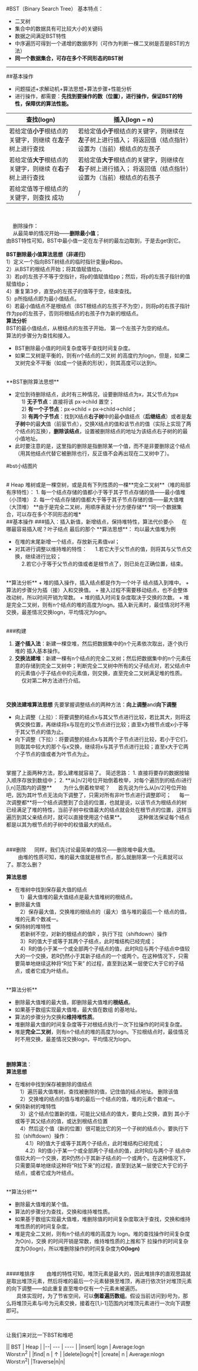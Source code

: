 #BST（Binary Search Tree）
基本特点：

+ 二叉树
+ 集合中的数据具有可比较大小的关键码
+ 数据之间满足BST特性
+ 中序遍历可得到一个递增的数据序列（可作为判断一棵二叉树是否是BST的方法）
+ **同一个数据集合，可存在多个不同形态的BST树**

-----
##基本操作
+ 问题描述+求解动机+算法思想+算法步骤+性能分析
+ 进行操作，都需要：**先找到要操作的数（位置），进行操作，保证BST的特性，保障优的算法性能。**

| 查找(logn) | 插入(logn ~ n) |
| ---- | ---- |
|若给定值**小于**根结点的关键字，则继续 在**左**子树上进行查找| 若给定值**小于**根结点的关键字，则继续在**左**子树上进行插入； 将返回值（结点指针）设置为（当前）根结点的左孩子|
| 若给定值**大于**根结点的关键字，则继续 在**右**子树上进行查找 | 若给定值**大于**根结点的关键字，则继续在**右**子树上进行插入； 将返回值（结点指针）设置为（当前）根结点的右孩子 |
| 若给定值等于根结点的关键字，则查找 成功|/|
<br /> <br />
&emsp; 删除操作：  
&emsp; 从最简单的情况开始——**删除最小值**；  
由BST特性可知，BST中最小值一定在左子树的最左边取到，于是去get到它。  
<br />
**BST删除最小值算法思想（非递归）**  
1）定义一个指向BST树结点的临时指针变量p和pp。  
2）从BST的根结点开始；将其值赋值给p。  
3）若p的左孩子不等于空指针，将p的值赋值给pp；然后，将p的左孩子指针的值赋值给p；  
4）重复第3步，直至p的左孩子的值等于空，结束查找。  
5）p所指结点即为最小值结点。  
6）若最小值结点不是根结点（BST根结点的左孩子不为空），则将p的右孩子指针作为pp的左孩子，否则将根结点的右孩子作为新的根结点。  
**算法分析**  
BST的最小值结点，从根结点的左孩子开始， 第一个左孩子为空的结点。  
算法的步骤分为查找和接入。  
+ BST删除最小值的时间复杂度等于查找时间复杂度。  
+ 如果二叉树是平衡的，则有n个结点的二叉树 的高度约为logn，但是，如果二叉树完全不平衡（如成一个链表的形状），则其高度可以达到n。  
<br />
**BST删除算法思想**  

+ 定位到待删除结点，此时有三种情况，设要删除结点为x，其父节点为px  
&emsp; 1) **无子节点**：直接将该 px->child 置空；  
&emsp; 2) **有一个子节点**：px->child = px->child->child；  
&emsp; 3) **有两个子节点**：找到X结点**右子树**中的最**小**值结点（**后继结点**）或者是**左子树**中的最**大**值（前驱节点），交换X结点的值和该节点的值（实际上实现了两个结点的互换），**删除该结点**，设置被删除结点的地址为该结点右子树的的最小值地址。
+ 此时要注意的是，这里指的删除是指删除某一个值，而不是非要删除这个结点（用其他结点代替它被删除也行，反正值不会再出现在二叉树中了）。

#bst小结图片

<br />
# Heap
堆树或是一棵空树，或是具有下列性质的一棵**完全二叉树**（堆的局部有序特性）：  
1. 每一个结点存储的值都小于等于其子节点存储的值——最小值堆（小顶堆）  
2. 每一个结点存储的值都大于等于其子节点存储的值——最大值堆（大顶堆）  
**由于是完全二叉树，用顺序表就十分方便存储**
*同一个数据集合，可以存在多个不同形态的堆*  
<br />
##基本操作
###插入：插入新值，新增结点，保持堆特性，算法代价要小  
&emsp; 在哪最容易插入呢？叶子结点 最后的那个  
**算法思想**：
均以最大值堆为例

+ 在堆的末尾新增一个结点，存放新元素值val；
+ 对其进行调整以维持堆的特性：
&emsp; 1.若它大于父节点的值，则将其与父节点交换，继续进行比较；  
&emsp; 2.若它小于等于父节点的值或者是根节点了，则已处在正确位置，结束。

<br />
**算法分析**   
+ 堆的插入操作，插入结点都是作为一个叶子 结点插入到堆中。  
+ 算法的步骤分为插（接）入和交换值。  
+ 接入过程不需要移动结点，也不会整体改动树，所以时间开销为常数。  
+ 堆的插入时间复杂度取决于交换的次数。  
+ 堆是完全二叉树，则有n个结点的堆的高度为logn。插入新元素时，最佳情况时不用交换，最差情况交换logn，平均情况为logn。
<br /> <br />

###构建
1. **逐个插入法**：新建一棵空堆，然后把数据集中的n个元素依次取出，逐个执行堆的 插入基本操作。  
2. **交换法建堆**：新建一棵有n个结点的完全二叉树；然后把数据集中的n个元素任意的存储到完全二叉树中；判断完全二叉树中所有的父子结点对，若父结点中的元素值小于子结点中的元素值，则交换，直至完全二叉树满足堆的性质。  
&emsp; 仅对第二种方法进行介绍。
<br />

**交换法建堆算法思想**
先要掌握调整结点的两种方法：**向上调整**and**向下调整**  

+ 向上调整（上拉）：将要调整的结点x与其父节点进行比较，若比其大，则将这俩交换位置，再继续将x与现在的父节点进行比较；直至x为根节点或x小于等于其父节点的值为止。  
+ 向下调整（下拉）：将要调整的结点x与其两个子节点进行比较，若小于它们，则取其中较大的那个与x交换，继续将x与其子节点进行比较；直至x大于它两个子节点的值或者为叶节点为止。

<br />
掌握了上面两种方法，那么建堆就容易了。
简述思路：
1. 直接将要存的数据按输入顺序存放到数组中；
2. **从[n/2]号位开始倒着枚举，对每个遍历到的结点i进行[i,n]范围内的调整**
&emsp;&emsp;为什么倒着枚举呢？
&emsp; 首先说为什么从[n/2]号位开始吧，因为其叶节点无法向下调整了，只需对所有非叶节点进行调整即可；  
&emsp; 每一次调整都**将一个结点调整到了合适的位置，也就是说，以该节点为根结点的树已经满足了堆的特性，当前子树中权值最大的结点就会处在根节点的位置，这样当遍历到其父亲结点时，就可以直接使用这个结果**。  
&emsp;&emsp; 这种做法保证每个结点都是以其为根节点的子树中的权值最大的结点。  

<br /><br />
###删除
&emsp; 同样，我们先讨论最简单的情况——删除堆中最大值。  
&emsp;&emsp; 由堆的性质可知，堆的最大值就是根节点，那么就删除第一个元素就可以了。那怎么删？

**算法思想**  
+ 在堆树中找到保存最大值的结点  
&emsp;1）最大值堆的最大值结点是最大值堆树的根结点。  
+ 删除最大值  
&emsp;2）保存最大值，交换堆的根结点的（最大）值与堆的最后一个 结点的值，堆的元素个数减一。  
+ 保持树的堆特性  
&emsp;若新树不空，对新的根结点的值R ，执行下拉（shiftdown）操作  
&emsp;3）R的值大于或等于其两个子结点，此时堆结构已经完成；  
&emsp;4）R的值小于某一个或全部两个子结点的值，此时R应与两个子结点中值较大的一个交换，若R仍然小于其新子结点的一个或两个。在这种情况下，只需要简单地继续这种将“R拉下来” 的过程，直至到达某一层使它大于它的子结点，或者它成为叶结点。 

<br />
**算法分析**  

+ 删除最大值堆的最大值，即删除最大值堆的**根结点**。  
+ 如果基于数组实现最大值堆，最大值在数组 的基地址。  
+ 算法的步骤分为交换和**维持堆性质**。  
+ 堆删除最大值的时间复杂度等于对根结点执行一次下拉操作的时间复杂度。  
+ 堆是**完全二叉树**，则有n个结点的堆的高度为logn。下拉根结点时，最佳情况时不用交换，最差情况交换logn，平均情况为logn。

<br /><br />
**删除算法**：  
**算法思想**  

+ 在堆树中找到保存被删除的值结点  
&emsp;1）遍历最大值堆树，查找被删除的值，记住值的结点地址。 删除该值  
&emsp;2）交换堆的结点的值与堆的最后一个结点的值，堆的元素个数减一。  
+ 保持新树的堆特性  
&emsp;3）这个结点位置新的值，可能比父结点的值大，要向上交换，直到 其小于或等于其父结点的值，或达到根结点位置  
&emsp;4）然后这个值（新的位置）很可能比它的另一个子树的结点小，要执行下拉（shiftdown）操作：  
&emsp;&emsp;4.1）R的值大于或等于其两个子结点，此时堆结构已经完成；  
&emsp;&emsp;4.2）R的值小于某一个或全部两个子结点的值，此时R应与两个子 结点中值较大的一个交换，若R仍然小于其新子结点的一个或两个。在这种情况下，只需要简单地继续这种将“R拉下来”的过程，直至到达某一层使它大于它的子结点，或者它成为叶结点。 

<br />
**算法分析**

+ 删除最大值堆的某个值。  
+ 算法的步骤分为查找，交换和维持堆性质。
+ 如果基于数组实现最大值堆，堆删除值的时间复杂度取决于查找，交换和维持堆性质的的时间复杂度。
+ 堆是完全二叉树，则有n个结点的堆的高度为 logn。堆的查找操作时间复杂度为O(n)，交换 的时间开销是常数，维持堆性质的上推和下 拉操作的时间复杂度为O(logn)，所以堆删除操作的时间复杂度为**O(logn)**

<br /><br />
####堆排序
&emsp;&emsp;由堆的特性可知，堆顶元素是最大的，因此堆排序的直观思路就是取出堆顶元素，然后将堆的最后一个元素替换至堆顶，再进行依次针对堆顶元素的向下调整——如此重复直至堆中仅有一个元素未被遍历。  
&emsp;&emsp;具体实现时，为了节省空间，可以**倒着遍历数组**。假设当前访问到i号为，那么将堆顶元素与i号为元素交换，接着在[1,i-1]范围内对堆顶元素进行一次向下调整即可。  

------
<br />
让我们来对比一下BST和堆吧  

|\| BST | Heap |
|--| --- | ---- |
|insert| logn | Average:logn<br/>Worst:n<sup>2</sup> |
|find| n | ↑ |
|delete|logn|↑|
|create| n | Average:nlogn<br/>Worst:n<sup>2</sup>|
|Traverse|n|n|